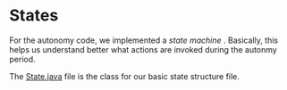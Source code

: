 # States

For the autonomy code, we implemented a _state machine_ . Basically, this helps us understand better what actions are invoked during the autonmy period.

The [State.java](https://github.com/WizzTech-RO048/FTC2022/blob/post-spring-demo-branch/TeamCode/src/main/java/org/firstinspires/ftc/teamcode/States/State.java) file is the class for our basic state structure file.


